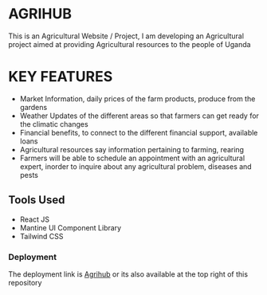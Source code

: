 # AGRIHUB

This is an Agricultural Website / Project, I am developing an Agricultural project aimed at providing Agricultural resources to the people of Uganda

# KEY FEATURES
- Market Information, daily prices of the farm products, produce from the gardens
- Weather Updates of the different areas so that farmers can get ready for the climatic changes
- Financial benefits, to connect to the different financial support, available loans
- Agricultural resources say information pertaining to farming, rearing
- Farmers will be able to schedule an appointment with an agricultural expert, inorder to inquire about any agricultural problem, diseases and pests

## Tools Used
- React JS 
- Mantine UI Component Library
- Tailwind CSS


### Deployment
The deployment link is [Agrihub](https://react-agrihub.vercel.app/) or its also available at the top right of this repository

